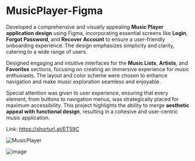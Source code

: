 # MusicPlayer-Figma

Developed a comprehensive and visually appealing **Music Player application design** using Figma, incorporating essential screens like **Login**, **Forgot Password**, and **Recover Account** to ensure a user-friendly onboarding experience. The design emphasizes simplicity and clarity, catering to a wide range of users.  

Designed engaging and intuitive interfaces for the **Music Lists**, **Artists**, and **Favorites** sections, focusing on creating an immersive experience for music enthusiasts. The layout and color scheme were chosen to enhance navigation and make music exploration seamless and enjoyable.  

Special attention was given to user experience, ensuring that every element, from buttons to navigation menus, was strategically placed for maximum accessibility. This project highlights the ability to merge **aesthetic appeal with functional design**, resulting in a cohesive and user-centric music application.  

Link: https://shorturl.at/ET59C

![MusicPlayer](https://github.com/user-attachments/assets/c08f2458-5665-4631-83a7-d4040059ffa9)

![image](https://github.com/user-attachments/assets/ab9e4edb-c011-4da3-a273-7b3b0d51390e)

